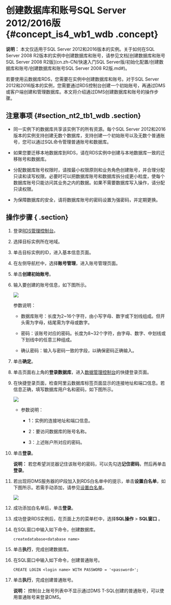 # 创建数据库和账号SQL Server 2012/2016版 {#concept_is4_wb1_wdb .concept}

**说明：** 本文仅适用于SQL Server 2012和2016版本的实例。关于如何在SQL Server 2008 R2版本的实例中创建数据库和账号，请参见文档[创建数据库和账号SQL Server 2008 R2版](cn.zh-CN/快速入门SQL Server版/初始化配置/创建数据库和账号/创建数据库和账号SQL Server 2008 R2版.md#)。

若要使用云数据库RDS，您需要在实例中创建数据库和账号。对于SQL Server 2012和2016版本的实例，您需要通过RDS控制台创建一个初始账号，再通过DMS或客户端创建和管理数据库。本文将介绍通过DMS创建数据库和账号的操作步骤。

## 注意事项 {#section_nt2_tb1_wdb .section}

-   同一实例下的数据库共享该实例下的所有资源。每个SQL Server 2012和2016版本的实例支持创建无数个数据库，支持创建一个初始账号以及无数个普通账号，您可以通过SQL命令管理普通账号和数据库。

-   如果您要迁移本地数据库到RDS，请在RDS实例中创建与本地数据库一致的迁移账号和数据库。

-   分配数据库账号权限时，请按最小权限原则和业务角色创建账号，并合理分配只读和读写权限。必要时可以把数据库账号和数据库拆分成更小粒度，使每个数据库账号只能访问其业务之内的数据。如果不需要数据库写入操作，请分配只读权限。

-   为保障数据库的安全，请将数据库账号的密码设置为强密码，并定期更换。


## 操作步骤 { .section}

1.  登录[RDS管理控制台](https://rds.console.aliyun.com/)。
2.  选择目标实例所在地域。
3.  单击目标实例的ID，进入基本信息页面。
4.  在左侧导航栏中，选择**账号管理**，进入账号管理页面。
5.  单击**创建初始账号**。
6.  输入要创建的账号信息，如下图所示。

    ![](http://static-aliyun-doc.oss-cn-hangzhou.aliyuncs.com/assets/img/7839/2771_zh-CN.png)

    参数说明：

    -   数据库账号：长度为2~16个字符，由小写字母、数字或下划线组成。但开头需为字母，结尾需为字母或数字。

    -   密码：该账号对应的密码。长度为8~32个字符，由字母、数字、中划线或下划线中的任意三种组成。

    -   确认密码：输入与密码一致的字段，以确保密码正确输入。

7.  单击**确定**。
8.  单击页面右上角的**登录数据库**，进入[数据管理控制台](https://dms.console.aliyun.com/?token=549cf345-ac05-455c-b3f9-75eadae023fe#/dms/login)的快捷登录页面。
9.  在快捷登录页面，检查阿里云数据库标签页面显示的连接地址和端口信息。若信息正确，填写数据库用户名和密码，如下图所示。

    ![](http://static-aliyun-doc.oss-cn-hangzhou.aliyuncs.com/assets/img/7839/2773_zh-CN.png)

    -   参数说明：

        -   1：实例的连接地址和端口信息。

        -   2：要访问数据库的账号名称。

        -   3：上述账户所对应的密码。

10. 单击**登录**。

    **说明：** 若您希望浏览器记住该账号的密码，可以先勾选**记住密码**，然后再单击**登录**。

11. 若出现将DMS服务器的IP段加入到RDS白名单中的提示，单击**设置白名单**，如下图所示。若需手动添加，请参见[设置白名单](../cn.zh-CN/用户指南/安全管理/设置白名单.md#)。

    ![](http://static-aliyun-doc.oss-cn-hangzhou.aliyuncs.com/assets/img/7839/2774_zh-CN.png)

12. 成功添加白名单后，单击**登录**。
13. 成功登录RDS实例后，在页面上方的菜单栏中，选择**SQL操作** \> **SQL窗口** 。
14. 在SQL窗口中输入如下命令，创建数据库。

    ```
    createdatabase<database name>
    ```

15. 单击**执行**，完成创建数据库。
16. 在SQL窗口中输入如下命令，创建普通账号。

    ```
    CREATE LOGIN <login name> WITH PASSWORD = '<password>';
    ```

17. 单击**执行**，完成创建普通账号。

    **说明：** 控制台上账号列表中不显示通过DMS T-SQL创建的普通账号，可以使用普通账号来登录DMS。


